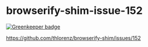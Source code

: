 # browserify-shim-issue-152

[![Greenkeeper badge](https://badges.greenkeeper.io/bendrucker/browserify-shim-issue-152.svg)](https://greenkeeper.io/)

https://github.com/thlorenz/browserify-shim/issues/152
